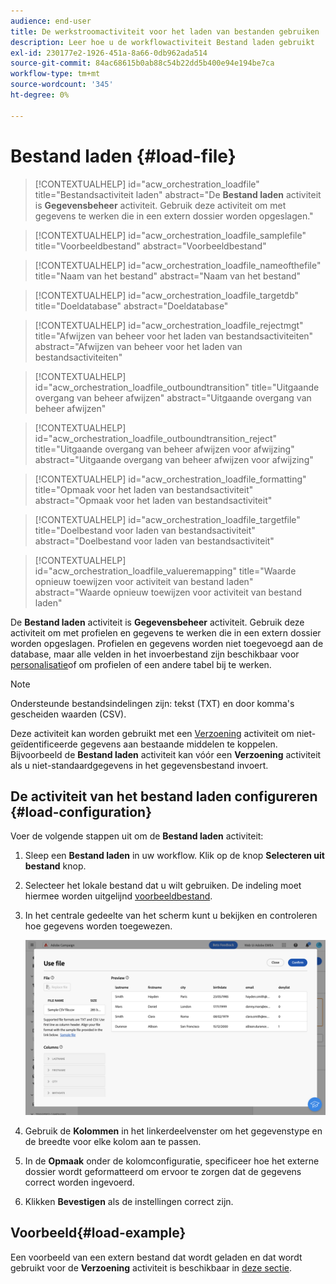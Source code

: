 ```yaml
---
audience: end-user
title: De werkstroomactiviteit voor het laden van bestanden gebruiken
description: Leer hoe u de workflowactiviteit Bestand laden gebruikt
exl-id: 230177e2-1926-451a-8a66-0db962ada514
source-git-commit: 84ac68615b0ab88c54b22dd5b400e94e194be7ca
workflow-type: tm+mt
source-wordcount: '345'
ht-degree: 0%

---
```


# Bestand laden {#load-file}

>[!CONTEXTUALHELP]
>id="acw_orchestration_loadfile"
>title="Bestandsactiviteit laden"
>abstract="De **Bestand laden** activiteit is **Gegevensbeheer** activiteit. Gebruik deze activiteit om met gegevens te werken die in een extern dossier worden opgeslagen."

>[!CONTEXTUALHELP]
>id="acw_orchestration_loadfile_samplefile"
>title="Voorbeeldbestand"
>abstract="Voorbeeldbestand"

>[!CONTEXTUALHELP]
>id="acw_orchestration_loadfile_nameofthefile"
>title="Naam van het bestand"
>abstract="Naam van het bestand"

>[!CONTEXTUALHELP]
>id="acw_orchestration_loadfile_targetdb"
>title="Doeldatabase"
>abstract="Doeldatabase"

>[!CONTEXTUALHELP]
>id="acw_orchestration_loadfile_rejectmgt"
>title="Afwijzen van beheer voor het laden van bestandsactiviteiten"
>abstract="Afwijzen van beheer voor het laden van bestandsactiviteiten"

>[!CONTEXTUALHELP]
>id="acw_orchestration_loadfile_outboundtransition"
>title="Uitgaande overgang van beheer afwijzen"
>abstract="Uitgaande overgang van beheer afwijzen"

>[!CONTEXTUALHELP]
>id="acw_orchestration_loadfile_outboundtransition_reject"
>title="Uitgaande overgang van beheer afwijzen voor afwijzing"
>abstract="Uitgaande overgang van beheer afwijzen voor afwijzing"

>[!CONTEXTUALHELP]
>id="acw_orchestration_loadfile_formatting"
>title="Opmaak voor het laden van bestandsactiviteit"
>abstract="Opmaak voor het laden van bestandsactiviteit"

>[!CONTEXTUALHELP]
>id="acw_orchestration_loadfile_targetfile"
>title="Doelbestand voor laden van bestandsactiviteit"
>abstract="Doelbestand voor laden van bestandsactiviteit"

>[!CONTEXTUALHELP]
>id="acw_orchestration_loadfile_valueremapping"
>title="Waarde opnieuw toewijzen voor activiteit van bestand laden"
>abstract="Waarde opnieuw toewijzen voor activiteit van bestand laden"


De **Bestand laden** activiteit is **Gegevensbeheer** activiteit. Gebruik deze activiteit om met profielen en gegevens te werken die in een extern dossier worden opgeslagen. Profielen en gegevens worden niet toegevoegd aan de database, maar alle velden in het invoerbestand zijn beschikbaar voor [personalisatie](../../personalization/gs-personalization.md)of om profielen of een andere tabel bij te werken.

>[!NOTE]
>Ondersteunde bestandsindelingen zijn: tekst (TXT) en door komma&#39;s gescheiden waarden (CSV).

Deze activiteit kan worden gebruikt met een [Verzoening](reconciliation.md) activiteit om niet-geïdentificeerde gegevens aan bestaande middelen te koppelen. Bijvoorbeeld de **Bestand laden** activiteit kan vóór een **Verzoening** activiteit als u niet-standaardgegevens in het gegevensbestand invoert.

## De activiteit van het bestand laden configureren {#load-configuration}

Voer de volgende stappen uit om de **Bestand laden** activiteit:

1. Sleep een **Bestand laden** in uw workflow. Klik op de knop **Selecteren uit bestand** knop.

1. Selecteer het lokale bestand dat u wilt gebruiken. De indeling moet hiermee worden uitgelijnd [voorbeeldbestand](../../audience/file-audience.md#sample-file).

1. In het centrale gedeelte van het scherm kunt u bekijken en controleren hoe gegevens worden toegewezen.

   ![](../assets/load-file.png)

1. Gebruik de **Kolommen** in het linkerdeelvenster om het gegevenstype en de breedte voor elke kolom aan te passen.

1. In de **Opmaak** onder de kolomconfiguratie, specificeer hoe het externe dossier wordt geformatteerd om ervoor te zorgen dat de gegevens correct worden ingevoerd.

1. Klikken **Bevestigen** als de instellingen correct zijn.

## Voorbeeld{#load-example}

Een voorbeeld van een extern bestand dat wordt geladen en dat wordt gebruikt voor de **Verzoening** activiteit is beschikbaar in [deze sectie](reconciliation.md#reconciliation-example).
